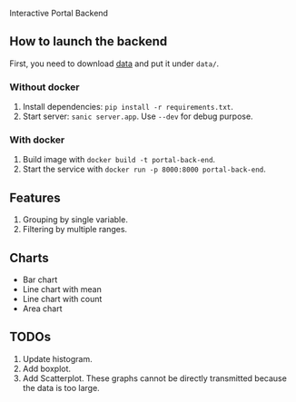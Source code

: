 Interactive Portal Backend

## How to launch the backend
First, you need to download [data](https://drive.google.com/file/d/1BjKVB6EEEqoDzM-IX-P_FX35Bmb2Ye9w/view?usp=sharing) and put it under `data/`.

### Without docker
1. Install dependencies: `pip install -r requirements.txt`.
2. Start server: `sanic server.app`. Use `--dev` for debug purpose.

### With docker
1. Build image with `docker build -t portal-back-end`.
2. Start the service with `docker run -p 8000:8000 portal-back-end`.

## Features

1. Grouping by single variable.
2. Filtering by multiple ranges.

## Charts

- Bar chart
- Line chart with mean
- Line chart with count
- Area chart

## TODOs

1. Update histogram.
2. Add boxplot.
3. Add Scatterplot.
   These graphs cannot be directly transmitted because the data is too large.
